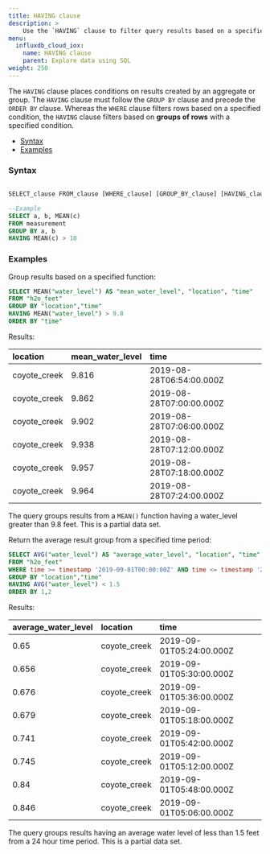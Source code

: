 ```yaml
---
title: HAVING clause
description: > 
    Use the `HAVING` clause to filter query results based on a specified condition.
menu:
  influxdb_cloud_iox:
    name: HAVING clause
    parent: Explore data using SQL
weight: 250
---
```


The `HAVING` clause places conditions on results created by an aggregate or group.  The `HAVING` clause must follow the `GROUP BY` clause and precede the `ORDER BY` clause. Whereas the `WHERE` clause filters rows based on a specified condition, the `HAVING` clause filters based on **groups of rows** with a specified  condition.

- [Syntax](#syntax)
- [Examples](#examples)

### Syntax

```sql

SELECT_clause FROM_clause [WHERE_clause] [GROUP_BY_clause] [HAVING_clause] [ORDER_BY_clause] 

--Example
SELECT a, b, MEAN(c) 
FROM measurement
GROUP BY a, b 
HAVING MEAN(c) > 10
```

### Examples

Group results based on a specified function:

```sql
SELECT MEAN("water_level") AS "mean_water_level", "location", "time"
FROM "h2o_feet" 
GROUP BY "location","time"
HAVING MEAN("water_level") > 9.8
ORDER BY "time"
```
Results:

| location     | mean_water_level | time                     |
| :----------- | :--------------- | :----------------------- |
| coyote_creek | 9.816            | 2019-08-28T06:54:00.000Z |
| coyote_creek | 9.862            | 2019-08-28T07:00:00.000Z |
| coyote_creek | 9.902            | 2019-08-28T07:06:00.000Z |
| coyote_creek | 9.938            | 2019-08-28T07:12:00.000Z |
| coyote_creek | 9.957            | 2019-08-28T07:18:00.000Z |
| coyote_creek | 9.964            | 2019-08-28T07:24:00.000Z |

The query groups results from a `MEAN()` function having a water_level greater than 9.8 feet. This is a partial data set.

Return the average result group from a specified time period:

```sql
SELECT AVG("water_level") AS "average_water_level", "location", "time"
FROM "h2o_feet" 
WHERE time >= timestamp '2019-09-01T00:00:00Z' AND time <= timestamp '2019-09-02T00:00:00Z'
GROUP BY "location","time"
HAVING AVG("water_level") < 1.5
ORDER BY 1,2
```
Results:

 | average_water_level | location     | time                     |
 | :------------------ | :----------- | :----------------------- |
 | 0.65                | coyote_creek | 2019-09-01T05:24:00.000Z |
 | 0.656               | coyote_creek | 2019-09-01T05:30:00.000Z |
 | 0.676               | coyote_creek | 2019-09-01T05:36:00.000Z |
 | 0.679               | coyote_creek | 2019-09-01T05:18:00.000Z |
 | 0.741               | coyote_creek | 2019-09-01T05:42:00.000Z |
 | 0.745               | coyote_creek | 2019-09-01T05:12:00.000Z |
 | 0.84                | coyote_creek | 2019-09-01T05:48:00.000Z |
 | 0.846               | coyote_creek | 2019-09-01T05:06:00.000Z |

The query groups results having an average water level of less than 1.5 feet from a 24 hour time period. This is a partial data set.